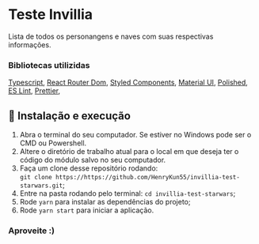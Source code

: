 # Teste Invillia

Lista de todos os personangens e naves com suas respectivas informações.

### Bibliotecas utilizidas

[Typescript](https://www.typescriptlang.org/), 
[React Router Dom](https://reacttraining.com/react-router/web/), 
[Styled Components](https://www.styled-components.com/), 
[Material UI](https://material-ui.com/), 
[Polished](https://polished.js.org/), 
[ES Lint](https://eslint.org/), 
[Prettier](https://prettier.io/), 

## 🚀 Instalação e execução

1. Abra o terminal do seu computador. Se estiver no Windows pode ser o CMD ou Powershell.
2. Altere o diretório de trabalho atual para o local em que deseja ter o código do módulo salvo no seu computador.
3. Faça um clone desse repositório rodando: <br> `git clone https://https://github.com/HenryKun55/invillia-test-starwars.git`;
4. Entre na pasta rodando pelo terminal: `cd invillia-test-starwars`;
5. Rode `yarn` para instalar as dependências do projeto;
6. Rode `yarn start` para iniciar a aplicação.

### Aproveite :)
